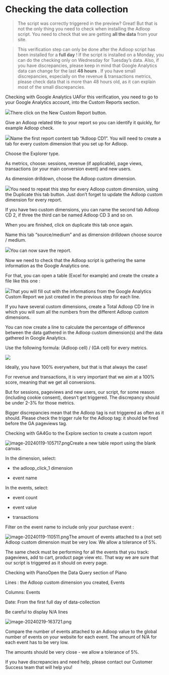# Checking the data collection

> The script was correctly triggered in the preview? Great! But that is not the only thing you need to check when installing the Adloop script. You need to check that we are getting  **all the data**  from your site. 

> This verification step can only be done after the Adloop script has been installed for a  **full day** !
If the script is installed on a Monday, you can do the checking only on Wednesday for Tuesday’s data.
Also, if you have discrepancies, please keep in mind that Google Analytics data can change for the last  **48 hours** . If you have small discrepancies, especially on the revenue & transactions metrics, please check data that is more than 48 hours old, as it can explain most of the small discrepancies.

Checking with Google Analytics UAFor this verification, you need to go to your Google Analytics account, into the Custom Reports section. 

![](.gitbook/image-20220301-150308.png)There click on the New Custom Report button. 

Give an Adloop related title to your report so you can identify it quickly, for example Adloop check.

![](.gitbook/image-20220301-150416.png)Name the first report content tab “Adloop CD1”. You will need to create a tab for every custom dimension that you set up for Adloop. 

Choose the Explorer type. 

As metrics, choose: sessions, revenue (if applicable), page views, transactions (or your main conversion event) and new users.

As dimension drilldown, choose the Adloop custom dimension. 

![](.gitbook/image-20220301-150656.png)You need to repeat this step for every Adloop custom dimension, using the Duplicate this tab button. Just don’t forget to update the Adloop custom dimension for every report. 

If you have two custom dimensions, you can name the second tab Adloop CD 2, if three the third can be named Adloop CD 3 and so on.

When you are finished, click on duplicate this tab once again. 

Name this tab “source/medium” and as dimension drilldown choose source / medium. 

![](.gitbook/image-20220301-151349.png)You can now save the report. 

Now we need to check that the Adloop script is gathering the same information as the Google Analytics one. 

For that, you can open a table (Excel for example) and create the create a file like this one : 

![](.gitbook/image-20220301-153254.png)That you will fill out with the informations from the Google Analytics Custom Report we just created in the previous step for each line. 

If you have several custom dimensions, create a Total Adloop CD line in which you will sum all the numbers from the different Adloop custom dimensions. 

You can now create a line to calculate the percentage of difference between the data gathered in the Adloop custom dimension(s) and the data gathered in Google Analytics.

Use the following formula: (Adloop cell) / (GA cell) for every metrics. 

![](.gitbook/image-20220301-164211.png)

Ideally, you have 100% everywhere, but that is that always the case! 

For revenue and transactions, it is very important that we aim at a 100% score, meaning that we get all conversions. 

But for sessions, pageviews and new users, our script, for some reason (including cookie consent), doesn’t get triggered. The discrepancy should be under 2-3% for those metrics. 

Bigger discrepancies mean that the Adloop tag is not triggered as often as it should. Please check the trigger rule for the Adloop tag: it should be fired before the GA pageviews tag. 

Checking with GA4Go to the Explore section to create a custom report

![image-20240119-105717.png](.gitbook/image-20240119-105717.png)Create a new table report using the blank canvas.

In the dimension, select: 


* the adloop_click_1 dimension


* event name



In the events, select:


* event count


* event value


* transactions



Filter on the event name to include only your purchase event : 

![image-20240119-110511.png](.gitbook/image-20240119-110511.png)The amount of events attached to a (not set) Adloop custom dimension must be very low. We allow a tolerance of 5%. 

The same check must be performing for all the events that you track: pageviews, add to cart, product page view etc. That way we are sure that our script is triggered as it should on every page.

Checking with PianoOpen the Data Query section of Piano

Lines : the Adloop custom dimension you created, Events

Columns: Events

Date: From the first full day of data-collection

Be careful to display N/A lines

![image-20240219-163721.png](.gitbook/image-20240219-163721.png)

Compare the number of events attached to an Adloop value to the global number of events on your website for each event. The amount of N/A for each event has to be very low.

The amounts should be very close - we allow a tolerance of 5%. 

If you have discrepancies and need help, please contact our Customer Success team that will help you! 





